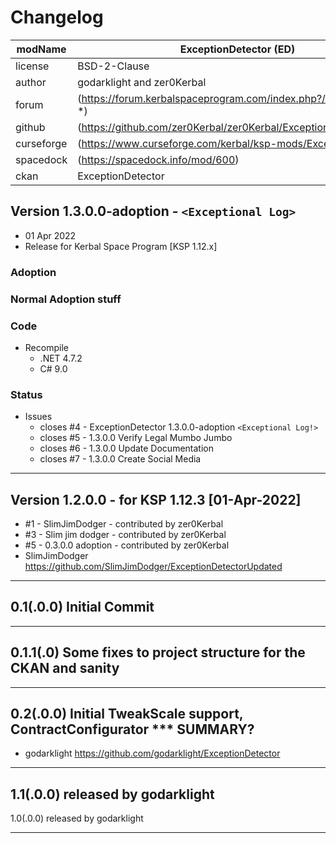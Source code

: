 # Changelog  
  
| modName    | ExceptionDetector (ED)                                           |
| ---------- | ---------------------------------------------------------------- |
| license    | BSD-2-Clause                                                     |
| author     | godarklight and zer0Kerbal                                       |
| forum      | (https://forum.kerbalspaceprogram.com/index.php?/topic/207511-*) |
| github     | (https://github.com/zer0Kerbal/zer0Kerbal/ExceptionDetector)     |
| curseforge | (https://www.curseforge.com/kerbal/ksp-mods/ExceptionDetector)   |
| spacedock  | (https://spacedock.info/mod/600)                                 |
| ckan       | ExceptionDetector                                                |


## Version 1.3.0.0-adoption - `<Exceptional Log>`

* 01 Apr 2022  
* Release for Kerbal Space Program [KSP 1.12.x]

### Adoption

### Normal Adoption stuff

### Code

* Recompile
  * .NET 4.7.2
  * C# 9.0

### Status

* Issues
  * closes #4 - ExceptionDetector 1.3.0.0-adoption `<Exceptional Log!>`
  * closes #5 - 1.3.0.0 Verify Legal Mumbo Jumbo
  * closes #6 - 1.3.0.0 Update Documentation
  * closes #7 - 1.3.0.0 Create Social Media

---

## Version 1.2.0.0 - for KSP 1.12.3 [01-Apr-2022]

* #1 - SlimJimDodger - contributed by zer0Kerbal
* #3 - Slim jim dodger - contributed by zer0Kerbal
* #5 - 0.3.0.0 adoption - contributed by zer0Kerbal
* SlimJimDodger https://github.com/SlimJimDodger/ExceptionDetectorUpdated

---

## 0.1(.0.0) Initial Commit

---

## 0.1.1(.0) Some fixes to project structure for the CKAN and sanity

---

## 0.2(.0.0) Initial TweakScale support, ContractConfigurator *** SUMMARY?

* godarklight https://github.com/godarklight/ExceptionDetector

---

## 1.1(.0.0) released by godarklight

1.0(.0.0) released by godarklight

---
